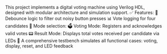 This project implements a digital voting machine using Verilog HDL, designed with modular architecture and simulation support.
✅ Features:
🔁 Debounce logic to filter out noisy button presses
📊 Vote logging for four candidates
🔀 Mode selection:
🗳️ Voting Mode: Registers and acknowledges valid votes
📟 Result Mode: Displays total votes received per candidate via LEDs
🧪 A comprehensive testbench simulates all functional cases: voting, display, reset, and LED feedback

